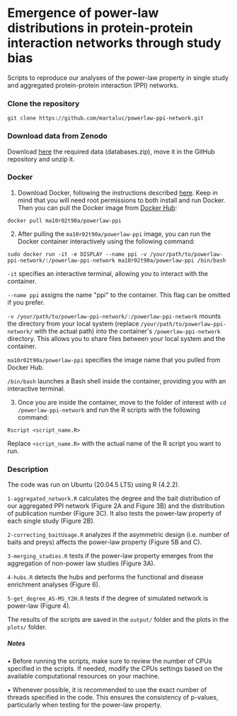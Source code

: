 # Emergence of power-law distributions in protein-protein interaction networks through study bias

Scripts to reproduce our analyses of the power-law property in single study and aggregated protein-protein interaction (PPI) networks.

### Clone the repository

```
git clone https://github.com/martaluc/powerlaw-ppi-network.git
```

### Download data from Zenodo
Download [here](https://doi.org/10.5281/zenodo.7695121) the required data (databases.zip), move it in the GitHub repository and unzip it.

### Docker
1) Download Docker, following the instructions described [here](https://docs.docker.com/engine/). Keep in mind that you will need root permissions to both install and run Docker. Then you can pull the Docker image from [Docker Hub](https://hub.docker.com/r/ma10r02t90a/powerlaw-ppi):
```
docker pull ma10r02t90a/powerlaw-ppi
```
2) After pulling the `ma10r02t90a/powerlaw-ppi` image, you can run the Docker container interactively using the following command:
```
sudo docker run -it -e DISPLAY --name ppi -v /your/path/to/powerlaw-ppi-network/:/powerlaw-ppi-network ma10r02t90a/powerlaw-ppi /bin/bash
```
`-it` specifies an interactive terminal, allowing you to interact with the container.

`--name ppi` assigns the name "ppi" to the container. This flag can be omitted if you prefer.

`-v /your/path/to/powerlaw-ppi-network/:/powerlaw-ppi-network` mounts the directory from your local system (replace `/your/path/to/powerlaw-ppi-network/` with the actual path) into the container's `/powerlaw-ppi-network` directory. This allows you to share files between your local system and the container.

`ma10r02t90a/powerlaw-ppi` specifies the image name that you pulled from Docker Hub.

`/bin/bash` launches a Bash shell inside the container, providing you with an interactive terminal.


3) Once you are inside the container, move to the folder of interest with `cd /powerlaw-ppi-network` and run the R scripts with the following command:

```
Rscript <script_name.R>
```
Replace `<script_name.R>` with the actual name of the R script you want to run.

### Description
The code was run on Ubuntu (20.04.5 LTS) using R (4.2.2).

`1-aggregated_network.R` calculates the degree and the bait distribution of our aggregated PPI network (Figure 2A and Figure 3B) and the distribution of publication number (Figure 3C). It also tests the power-law property of each single study (Figure 2B).

`2-correcting_baitUsage.R` analyzes if the asymmetric design (i.e. number of baits and preys) affects the power-law property (Figure 5B and C).

`3-merging_studies.R` tests if the power-law property emerges from the aggregation of non-power law studies (Figure 3A).

`4-hubs.R` detects the hubs and performs the functional and disease enrichment analyses (Figure 6).

`5-get_degree_AS-MS_Y2H.R` tests if the degree of simulated network is power-law (Figure 4).

The results of the scripts are saved in the `output/` folder and the plots in the `plots/` folder.


##### Notes
• Before running the scripts, make sure to review the number of CPUs specified in the scripts. If needed, modify the CPUs settings based on the available computational resources on your machine.

• Whenever possible, it is recommended to use the exact number of threads specified in the code. This ensures the consistency of p-values, particularly when testing for the power-law property.
